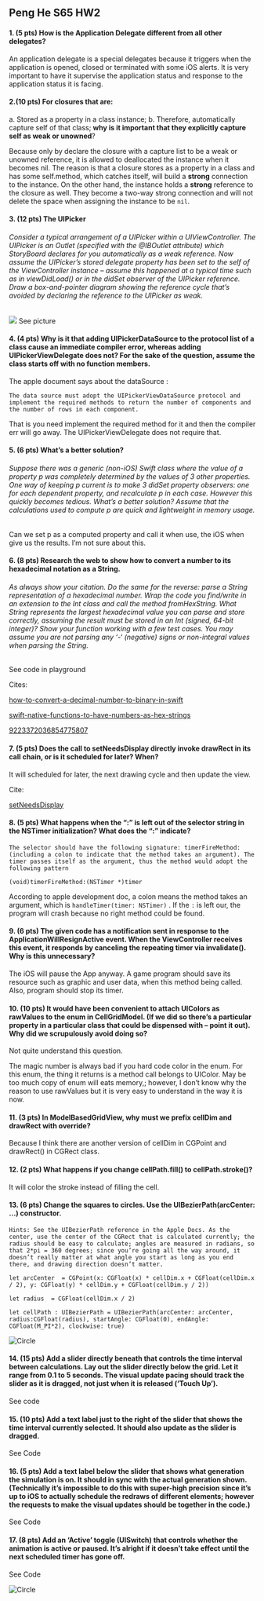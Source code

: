 ## Peng He S65 HW2

#### 1. (5 pts) How is the Application Delegate different from all other delegates?

An application delegate is a special delegates because it triggers when the application is opened, closed or terminated with some iOS alerts. It is very important to have it supervise the application status and response to the application status it is facing.

#### 2.(10 pts) For closures that are:
a. Stored as a property in a class instance;
b. Therefore, automatically capture self of that class;
**why is it important that they explicitly capture self as weak or unowned**?

Because only by declare the closure with a capture list to be a weak or unowned reference, it is allowed to deallocated the instance when it becomes nil. The reason is that a closure stores as a property in a class and has some self.method, which catches itself, will build a **strong** connection to the instance. On the other hand, the instance holds a **strong** reference to the closure as well. They become a two-way strong connection and will not delete the space when assigning the instance to be `nil`.

#### 3.  (12 pts) The UIPicker
###### Consider a typical arrangement of a UIPicker within a UIViewController. The UIPicker is an Outlet (specified with the @IBOutlet attribute) which StoryBoard declares for you automatically as a weak reference. Now assume the UIPicker’s stored delegate property has been set to the self of the ViewController instance – assume this happened at a typical time such as in viewDidLoad() or in the didSet observer of the UIPicker reference. Draw a box-and-pointer diagram showing the reference cycle that’s avoided by declaring the reference to the UIPicker as weak.

![](/Users/Penguin/Downloads/)
See picture 

#### 4. (4 pts) Why is it that adding UIPickerDataSource to the protocol list of a class cause an immediate compiler error, whereas adding UIPickerViewDelegate does not? For the sake of the question, assume the class starts off with no function members.

The apple document says about the dataSource :

	The data source must adopt the UIPickerViewDataSource protocol and implement the required methods to return the number of components and the number of rows in each component.

That is you need implement the required method for it and then the compiler err will go away. The UIPickerViewDelegate does not require that.

#### 5. (6 pts) What’s a better solution?
###### Suppose there was a generic (non-iOS) Swift class where the value of a property p was completely determined by the values of 3 other properties. One way of keeping p current is to make 3 didSet property observers: one for each dependent property, and recalculate p in each case. However this quickly becomes tedious. What’s a better solution? Assume that the calculations used to compute p are quick and lightweight in memory usage.

Can we set p as a computed property and call it when use, the iOS when give us the results. I’m not sure about this.


#### 6. (8 pts) Research the web to show how to convert a number to its hexadecimal notation as a String. 
###### As always show your citation. Do the same for the reverse: parse a String representation of a hexadecimal number. Wrap the code you find/write in an extension to the Int class and call the method fromHexString. What String represents the largest hexadecimal value you can parse and store correctly, assuming the result must be stored in an Int (signed, 64-bit integer)? Show your function working with a few test cases. You may assume you are not parsing any ‘-‘ (negative) signs or non-integral values when parsing the String.

See code in playground

Cites:

[how-to-convert-a-decimal-number-to-binary-in-swift](http://stackoverflow.com/questions/26181221/how-to-convert-a-decimal-number-to-binary-in-swift)

[swift-native-functions-to-have-numbers-as-hex-strings](http://stackoverflow.com/questions/27189338/swift-native-functions-to-have-numbers-as-hex-strings)

[9223372036854775807](https://en.wikipedia.org/wiki/9223372036854775807)

#### 7. (5 pts) Does the call to setNeedsDisplay directly invoke drawRect in its call chain, or is it scheduled for later? When?
It will scheduled for later, the next drawing cycle and then update the view. 

Cite: 

[setNeedsDisplay](https://developer.apple.com/library/prerelease/ios/documentation/UIKit/Reference/UIView_Class/#//apple_ref/occ/instm/UIView/setNeedsDisplay)

#### 8. (5 pts) What happens when the “:” is left out of the selector string in the NSTimer initialization? What does the “:” indicate?
	
	The selector should have the following signature: timerFireMethod: (including a colon to indicate that the method takes an argument). The timer passes itself as the argument, thus the method would adopt the following pattern
	
```
(void)timerFireMethod:(NSTimer *)timer
```

According to apple development doc, a colon means the method takes an argument, which is `handleTimer(timer: NSTimer)` .
If the `:` is left our, the program will crash because no right method could be found. 


#### 9. (6 pts) The given code has a notification sent in response to the ApplicationWillResignActive event. When the ViewController receives this event, it responds by canceling the repeating timer via invalidate(). Why is this unnecessary?

The iOS will pause the App anyway. A game program should save its resource such as graphic and user data, when this method being called. Also, program should stop its timer. 

#### 10. (10 pts) It would have been convenient to attach UIColors as rawValues to the enum in CellGridModel. (If we did so there’s a particular property in a particular class that could be dispensed with – point it out). Why did we scrupulously avoid doing so?

Not quite understand this question. 

The magic number is always bad if you hard code color in the enum. For this enum, the thing it returns is a method call belongs to UIColor. May be too much copy of enum will eats memory,; however, I don’t know why the reason to use rawValues but it is very easy to understand in the way it is now.

#### 11. (3 pts) In ModelBasedGridView, why must we prefix cellDim and drawRect with override?

Because I think there are another version of cellDim in CGPoint and drawRect() in CGRect class.

#### 12. (2 pts) What happens if you change cellPath.fill() to cellPath.stroke()?

It will color the stroke instead of filling the cell.

#### 13. (6 pts) Change the squares to circles. Use the UIBezierPath(arcCenter: …) constructor. 

	Hints: See the UIBezierPath reference in the Apple Docs. As the center, use the center of the CGRect that is calculated currently; the radius should be easy to calculate; angles are measured in radians, so that 2*pi = 360 degrees; since you’re going all the way around, it doesn’t really matter at what angle you start as long as you end there, and drawing direction doesn’t matter.

```
let arcCenter  = CGPoint(x: CGFloat(x) * cellDim.x + CGFloat(cellDim.x / 2), y: CGFloat(y) * cellDim.y + CGFloat(cellDim.y / 2))

let radius  = CGFloat(cellDim.x / 2)

let cellPath : UIBezierPath = UIBezierPath(arcCenter: arcCenter, radius:CGFloat(radius), startAngle: CGFloat(0), endAngle: CGFloat(M_PI*2), clockwise: true)
```
![Circle](./circle.png)
#### 14. (15 pts) Add a slider directly beneath that controls the time interval between calculations. Lay out the slider directly below the grid. Let it range from 0.1 to 5 seconds. The visual update pacing should track the slider as it is dragged, not just when it is released (‘Touch Up’).

See code

#### 15. (10 pts) Add a text label just to the right of the slider that shows the time interval currently selected. It should also update as the slider is dragged.

See Code

#### 16. (5 pts) Add a text label below the slider that shows what generation the simulation is on. It should in sync with the actual generation shown. (Technically it’s impossible to do this with super-high precision since it’s up to iOS to actually schedule the redraws of different elements; however the requests to make the visual updates should be together in the code.)

See Code

#### 17. (8 pts) Add an ‘Active’ toggle (UISwitch) that controls whether the animation is active or paused. It’s alright if it doesn’t take effect until the next scheduled timer has gone off.

See Code

![Circle](./interval_switch.png)